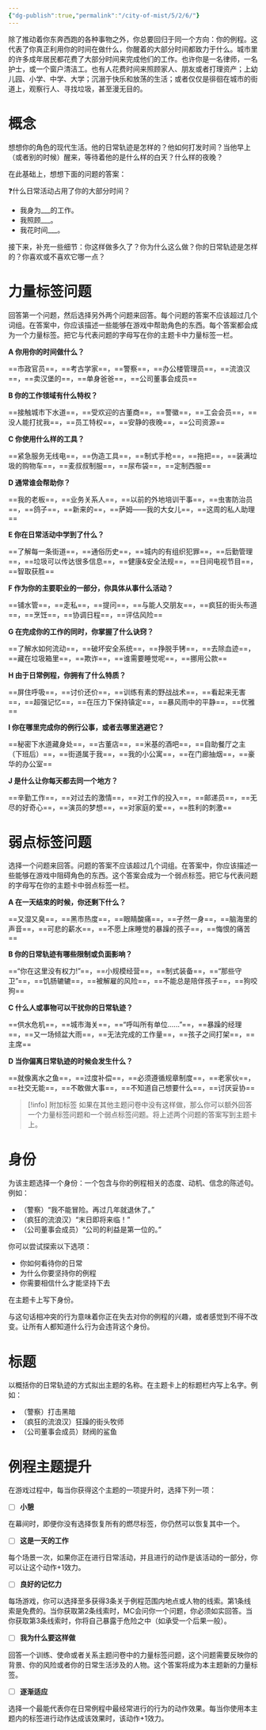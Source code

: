 ```yaml
---
{"dg-publish":true,"permalink":"/city-of-mist/5/2/6/"}
---
```


除了推动着你东奔西跑的各种事物之外，你总要回归于同一个方向：你的例程。这代表了你真正利用你的时间在做什么，你醒着的大部分时间都致力于什么。城市里的许多成年居民都花费了大部分时间来完成他们的工作。也许你是一名律师，一名护士，或一个窗户清洁工。也有人花费时间来照顾家人、朋友或者打理资产；上幼儿园、小学、中学、大学；沉溺于快乐和放荡的生活；或者仅仅是徘徊在城市的街道上，观察行人、寻找垃圾，甚至漫无目的。 

# 概念
想想你的角色的现代生活。他的日常轨迹是怎样的？他如何打发时间？当他早上（或者别的时候）醒来，等待着他的是什么样的白天？什么样的夜晚？

在此基础上，想想下面的问题的答案：

❓什么日常活动占用了你的大部分时间？

- 我身为___的工作。
- 我照顾___。
- 我花时间___。

接下来，补充一些细节：你这样做多久了？你为什么这么做？你的日常轨迹是怎样的？你喜欢或不喜欢它哪一点？

# 力量标签问题
回答第一个问题，然后选择另外两个问题来回答。每个问题的答案不应该超过几个词组。在答案中，你应该描述一些能够在游戏中帮助角色的东西。每个答案都会成为一个力量标签。把它与代表问题的字母写在你的主题卡中力量标签一栏。

**A 你用你的时间做什么？**

==市政官员==，==考古学家==，==警察==，==办公楼管理员==，==流浪汉==，==卖汉堡的==，==单身爸爸==，==公司董事会成员==

**B 你的工作领域有什么特权？**

==接触城市下水道==，==受欢迎的古董商==，==警徽==，==工会会员==，==没人能打扰我==，==员工特权==，==安静的夜晚==，==公司资源==

**C 你使用什么样的工具？**

==紧急服务无线电==，==伪造工具==，==制式手枪==，==拖把==，==装满垃圾的购物车==，==麦叔叔制服==，==尿布袋==，==定制西服==

**D 通常谁会帮助你？**

==我的老板==，==业务关系人==，==以前的外地培训干事==，==虫害防治员==，==鸽子==，==新来的==，==萨姆——我的大女儿==，==这周的私人助理==

**E 你在日常活动中学到了什么？**

==了解每一条街道==，==通俗历史==，==城内的有组织犯罪==，==后勤管理==，==垃圾可以传达很多信息==，==健康&安全法规==，==日间电视节目==，==智取获胜==

**F 作为你的主要职业的一部分，你具体从事什么活动？**

==铺水管==，==走私==，==提问==，==与能人交朋友==，==疯狂的街头布道==，==烹饪==，==协调日程==，==评估风险==

**G 在完成你的工作的同时，你掌握了什么诀窍？**

==了解水如何流动==，==破坏安全系统==，==挣脱手铐==，==去除血迹==，==藏在垃圾箱里==，==欺诈==，==谁需要睡觉呢==，==挪用公款==

**H 由于日常例程，你拥有了什么特质？**

==屏住呼吸==，==讨价还价==，==训练有素的野战战术==，==看起来无害==，==超强记忆==，==在压力下保持镇定==，==暴风雨中的平静==，==优雅==

**I 你在哪里完成你的例行公事，或者去哪里逃避它？**

==秘密下水道藏身处==，==古董店==，==米基的酒吧==，==自助餐厅之主（下班后）==，==街道属于我==，==我的小公寓==，==在门廊抽烟==，==豪华的办公室==

**J 是什么让你每天都去同一个地方？**

==辛勤工作==，==对过去的激情==，==对工作的投入==，==邮递员==，==无尽的好奇心==，==演员的梦想==，==对家庭的爱==，==胜利的刺激==

# 弱点标签问题
选择一个问题来回答。问题的答案不应该超过几个词组。在答案中，你应该描述一些能够在游戏中阻碍角色的东西。这个答案会成为一个弱点标签。把它与代表问题的字母写在你的主题卡中弱点标签一栏。

**A 在一天结束的时候，你还剩下什么？**

==又湿又臭==，==黑市热度==，==眼睛酸痛==，==孑然一身==，==脑海里的声音==，==可悲的薪水==，==不愿上床睡觉的暴躁的孩子==，==悔恨的痛苦==

**B 你的日常轨迹有哪些限制或负面影响？**

==“你在这里没有权力!”==，==小规模经营==，==制式装备==，==“那些守卫”==，==饥肠辘辘==，==被解雇的风险==，==不能总是陪伴孩子==，==狗咬狗==

**C 什么人或事物可以干扰你的日常轨迹？**

==供水危机==，==城市海关==，==“呼叫所有单位......”==，==暴躁的经理==，==又一场倾盆大雨==，==无法完成的工作量==，==孩子之间打架==，==主席==

**D 当你偏离日常轨迹的时候会发生什么？**

==就像离水之鱼==，==过度补偿==，==必须遵循规章制度==，==老家伙==，==社交无能==，==不敢做大事==，==不知道自己想要什么==，==讨厌妥协==

>[!info] 附加标签
>如果在其他主题问卷中没有这样做，那么你可以额外回答一个力量标签问题和一个弱点标签问题。将上述两个问题的答案写到主题卡上。

# 身份
为该主题选择一个身份：一个包含与你的例程相关的态度、动机、信念的陈述句。例如：

- （警察）“我不能冒险。再过几年就退休了。”
- （疯狂的流浪汉）“末日即将来临！”
- （公司董事会成员）“公司的利益是第一位的。”

你可以尝试探索以下选项：

- 你如何看待你的日常
- 为什么你要坚持你的例程
- 你需要相信什么才能坚持下去

在主题卡上写下身份。

与这句话相冲突的行为意味着你正在失去对你的例程的兴趣，或者感觉到不得不改变。让所有人都知道什么行为会违背这个身份。

# 标题
以概括你的日常轨迹的方式拟出主题的名称。在主题卡上的标题栏内写上名字。例如：

- （警察）打击黑暗
- （疯狂的流浪汉）狂躁的街头牧师
- （公司董事会成员）财阀的鲨鱼

# 例程主题提升
在游戏过程中，每当你获得这个主题的一项提升时，选择下列一项：

- [ ] **小憩**

在幕间时，即便你没有选择恢复所有的燃尽标签，你仍然可以恢复其中一个。

- [ ] **这是一天的工作**

每个场景一次，如果你正在进行日常活动，并且进行的动作是该活动的一部分，你可以让这个动作+1效力。

- [ ] **良好的记忆力**

每场游戏，你可以选择至多获得3条关于例程范围内地点或人物的线索。第1条线索是免费的。当你获取第2条线索时，MC会问你一个问题，你必须如实回答。当你获取第3条线索时，你将自己暴露于危险之中（如承受一个后果一般）。

- [ ] **我为什么要这样做**

回答一个训练、使命或者关系主题问卷中的力量标签问题，这个问题需要反映你的背景、你的风险或者你的日常生活涉及的人物。这个答案将成为本主题新的力量标签。

- [ ] **逐渐适应**

选择一个最能代表你在日常例程中最经常进行的行为的动作效果。每当你使用本主题内的标签进行动作达成该效果时，该动作+1效力。